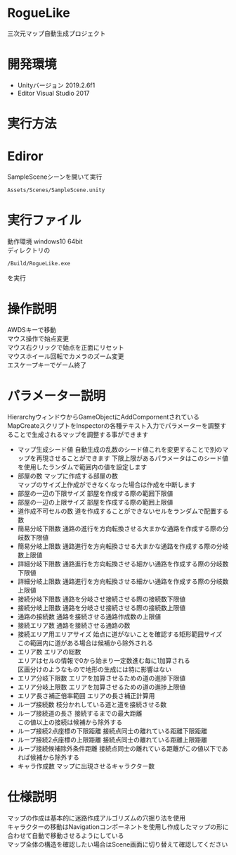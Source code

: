 # RogueLike
三次元マップ自動生成プロジェクト  

# 開発環境
* Unityバージョン 2019.2.6f1
* Editor Visual Studio 2017

# 実行方法
# Ediror
SampleSceneシーンを開いて実行  
```bash
Assets/Scenes/SampleScene.unity
```
# 実行ファイル
動作環境 windows10 64bit  
ディレクトリの  
```bash
/Build/RogueLike.exe
```
を実行  

# 操作説明
AWDSキーで移動  
マウス操作で始点変更  
マウス右クリックで始点を正面にリセット  
マウスホイール回転でカメラのズーム変更  
エスケープキーでゲーム終了  

# パラメーター説明
HierarchyウィンドウからGameObjectにAddCompornentされている  
MapCreateスクリプトをInspectorの各種テキスト入力でパラメーターを調整することで生成されるマップを調整する事ができます  

* マップ生成シード値
自動生成の乱数のシード値これを変更することで別のマップを再現させることができます 
下限上限があるパラメータはこのシード値を使用したランダムで範囲内の値を設定します
* 部屋の数
マップに作成する部屋の数  
マップのサイズ上作成ができなくなった場合は作成を中断します
* 部屋の一辺の下限サイズ
部屋を作成する際の範囲下限値
* 部屋の一辺の上限サイズ
部屋を作成する際の範囲上限値
* 道作成不可セルの数
道を作成することができないセルをランダムで配置する数
* 簡易分岐下限数
通路の進行を方向転換させる大まかな通路を作成する際の分岐数下限値
* 簡易分岐上限数
通路進行を方向転換させる大まかな通路を作成する際の分岐数上限値
* 詳細分岐下限数
通路進行を方向転換させる細かい通路を作成する際の分岐数下限値
* 詳細分岐上限数
通路進行を方向転換させる細かい通路を作成する際の分岐数上限値
* 接続分岐下限数
通路を分岐させ接続させる際の接続数下限値
* 接続分岐上限数
通路を分岐させ接続させる際の接続数上限値
* 通路の接続数
通路を接続させる通路作成数の上限値
* 接続エリア数
通路を接続させる通路の数
* 接続エリア用エリアサイズ
始点に道がないことを確認する矩形範囲サイズ  
この範囲内に道がある場合は候補から除外される
* エリア数
エリアの総数  
エリアはセルの情報で0から始まり一定数進む毎に1加算される  
区画分けのようなもので地形の生成には特に影響はない
* エリア分岐下限数
エリアを加算させるための道の進捗下限値
* エリア分岐上限数
エリアを加算させるための道の進捗上限値
* エリア長さ補正倍率範囲
エリアの長さ補正計算用
* ループ接続数
枝分かれしている道と道を接続させる数
* ループ接続道の長さ
接続するまでの最大距離  
この値以上の接続は候補から除外する
* ループ接続2点座標の下限距離
接続点同士の離れている距離下限距離
* ループ接続2点座標の上限距離
接続点同士の離れている距離上限距離
* ループ接続候補除外条件距離
接続点同士の離れている距離がこの値以下であれば候補から除外する
* キャラ作成数
マップに出現させるキャラクター数

# 仕様説明
マップの作成は基本的に迷路作成アルゴリズムの穴掘り法を使用  
キャラクターの移動はNavigationコンポーネントを使用し作成したマップの形に合わせて自動で移動させるようにしている  
マップ全体の構造を確認したい場合はScene画面に切り替えて確認してください  
　


